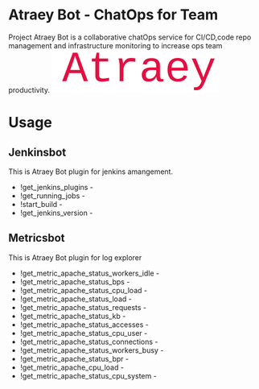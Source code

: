# Atraey Bot - ChatOps for Team

Project Atraey Bot is a collaborative chatOps service for CI/CD,code repo management and infrastructure monitoring to increase ops team productivity. 
![logo](https://raw.githubusercontent.com/debojitkakoti/atraey/master/atraey-logo.png)
# Usage

## Jenkinsbot

   This is Atraey Bot plugin for jenkins amangement.
   
- !get_jenkins_plugins - 
- !get_running_jobs - 
- !start_build - 
- !get_jenkins_version - 

## Metricsbot

This is Atraey Bot plugin for log explorer 

- !get_metric_apache_status_workers_idle -
- !get_metric_apache_status_bps -
- !get_metric_apache_status_cpu_load -
- !get_metric_apache_status_load -
- !get_metric_apache_status_requests -
- !get_metric_apache_status_kb - 
- !get_metric_apache_status_accesses -
- !get_metric_apache_status_cpu_user - 
- !get_metric_apache_status_connections -
- !get_metric_apache_status_workers_busy -
- !get_metric_apache_status_bpr -
- !get_metric_apache_cpu_load -
- !get_metric_apache_status_cpu_system -
